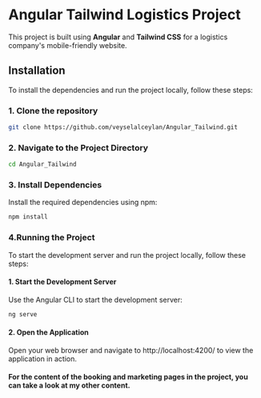 # Angular Tailwind Logistics Project

This project is built using **Angular** and **Tailwind CSS** for a logistics company's mobile-friendly website.

## Installation

To install the dependencies and run the project locally, follow these steps:

### 1. Clone the repository

```bash
git clone https://github.com/veyselalceylan/Angular_Tailwind.git
```

### 2. Navigate to the Project Directory

```bash
cd Angular_Tailwind
```

### 3. Install Dependencies
Install the required dependencies using npm:

```bash
npm install
```

### 4.Running the Project
To start the development server and run the project locally, follow these steps:

#### 1. Start the Development Server
Use the Angular CLI to start the development server:

```bash
ng serve
```

#### 2. Open the Application
Open your web browser and navigate to http://localhost:4200/ to view the application in action.

#### For the content of the booking and marketing pages in the project, you can take a look at my other content.


